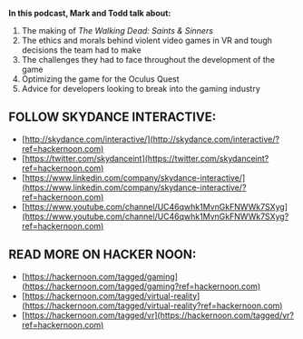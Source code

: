 **In this podcast, Mark and Todd talk about:**

1. The making of *The Walking Dead: Saints & Sinners*
2. The ethics and morals behind violent video games in VR and tough decisions the team had to make
3. The challenges they had to face throughout the development of the game
4. Optimizing the game for the Oculus Quest
5. Advice for developers looking to break into the gaming industry

## FOLLOW SKYDANCE INTERACTIVE:

- [http://skydance.com/interactive/](http://skydance.com/interactive/?ref=hackernoon.com)
- [https://twitter.com/skydanceint](https://twitter.com/skydanceint?ref=hackernoon.com)
- [https://www.linkedin.com/company/skydance-interactive/](https://www.linkedin.com/company/skydance-interactive/?ref=hackernoon.com)
- [https://www.youtube.com/channel/UC46qwhk1MvnGkFNWWk7SXyg](https://www.youtube.com/channel/UC46qwhk1MvnGkFNWWk7SXyg?ref=hackernoon.com)

## READ MORE ON HACKER NOON:

- [https://hackernoon.com/tagged/gaming](https://hackernoon.com/tagged/gaming?ref=hackernoon.com)
- [https://hackernoon.com/tagged/virtual-reality](https://hackernoon.com/tagged/virtual-reality?ref=hackernoon.com)
- [https://hackernoon.com/tagged/vr](https://hackernoon.com/tagged/vr?ref=hackernoon.com)